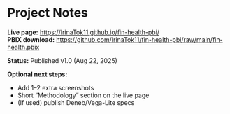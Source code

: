 # Project Notes

**Live page:** https://IrinaTok11.github.io/fin-health-pbi/  
**PBIX download:** https://github.com/IrinaTok11/fin-health-pbi/raw/main/fin-health.pbix

**Status:** Published v1.0 (Aug 22, 2025)

**Optional next steps:**
- Add 1–2 extra screenshots
- Short “Methodology” section on the live page
- (If used) publish Deneb/Vega-Lite specs
